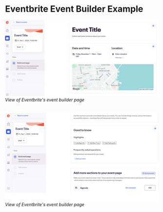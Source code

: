 # Eventbrite Event Builder Example

![Eventbrite event creation / planning page](/images/eventbrite.png)
*View of Eventbrite's event builder page*<br><br><br>
![Eventbrite event creation / planning page](/images/eventbrite_2.png)
*View of Eventbrite's event builder page*<br>